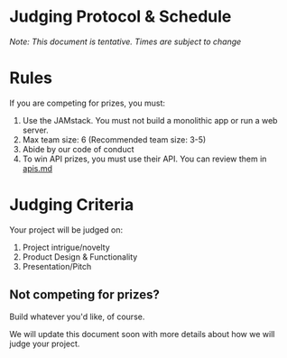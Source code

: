 # Judging Protocol & Schedule
*Note: This document is tentative. Times are subject to change*

# Rules
If you are competing for prizes, you must:

1. Use the JAMstack. You must not build a monolithic app or run a web server.
2. Max team size: 6 (Recommended team size: 3-5)
3. Abide by our code of conduct
4. To win API prizes, you must use their API. You can review them in [apis.md](./apismd)

# Judging Criteria

Your project will be judged on:

1. Project intrigue/novelty
2. Product Design & Functionality
3. Presentation/Pitch

## Not competing for prizes?
Build whatever you'd like, of course.

We will update this document soon with more details about how we will judge your project.
